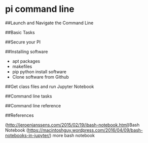 # pi command line

##Launch and Navigate the Command Line

##Basic Tasks

##Secure your PI

##Installing software
* apt packages
* makefiles
* pip python install software
* Clone software from Github

##Get class files and run Jupyter Notebook

##Command line tasks

##Command line reference

##References

(http://jeroenjanssens.com/2015/02/19/ibash-notebook.html)Bash Notebook
(https://macintoshguy.wordpress.com/2016/04/09/bash-notebooks-in-jupyter/) more bash notebook
